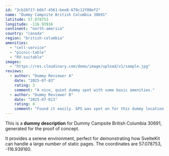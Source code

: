 ```yaml
---
id: "3cb26f17-b6b7-4561-bee8-678c12f00ef2"
name: "Dummy Campsite British Columbia 30691"
latitude: 57.078753
longitude: -116.93916
continent: "north-america"
country: "canada"
region: "british-columbia"
amenities:
  - "cell-service"
  - "picnic-table"
  - "RV-suitable"
images:
  - "https://res.cloudinary.com/demo/image/upload/v1/sample.jpg"
reviews:
  - author: "Dummy Reviewer A"
    date: "2025-07-03"
    rating: 3
    comment: "A nice, quiet dummy spot with some basic amenities."
  - author: "Dummy Reviewer B"
    date: "2025-07-013"
    rating: 4
    comment: "Found it easily. GPS was spot on for this dummy location."
---
```


This is a **dummy description** for Dummy Campsite British Columbia 30691, generated for the proof of concept.

It provides a serene environment, perfect for demonstrating how SvelteKit can handle a large number of static pages. The coordinates are 57.078753, -116.939160.
